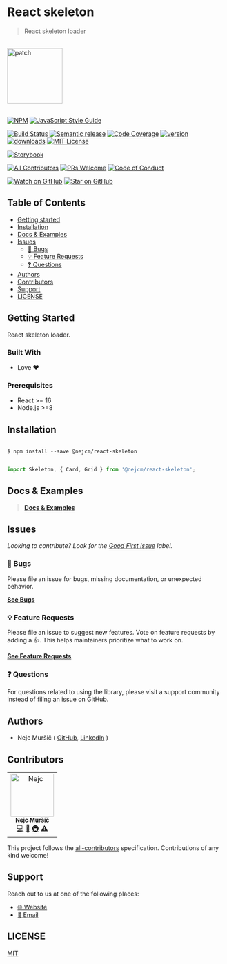 <div>

<h1>React skeleton</h1>
<blockquote>React skeleton loader</blockquote>
<br />

<a href="https://www.joypixels.com/profiles/emoji/adhesive-bandage">
  <img
    height="128"
    width="128"
    alt="patch"
    src="https://d1j8pt39hxlh3d.cloudfront.net/emoji/emojione/5.5/png/unicode/128/1fa79.png?119038208"
  />
</a>

<br />
<br />
</div>

<!-- prettier-ignore-start -->
[![NPM][npm-badge]][npm-link] 
[![JavaScript Style Guide][style-guide-badge]][style-guide]

[![Build Status][build-badge]][build]
[![Semantic release][semantic-release-badge]][semantic-release]
[![Code Coverage][coverage-badge]][coverage]
[![version][version-badge]][package] [![downloads][downloads-badge]][npmtrends]
[![MIT License][license-badge]][license]

[![Storybook][storybook-badge]]([storybook])

[![All Contributors][all-contributors-badge]](#contributors)
[![PRs Welcome][prs-badge]][prs] [![Code of Conduct][coc-badge]][coc]

[![Watch on GitHub][github-watch-badge]][github-watch]
[![Star on GitHub][github-star-badge]][github-star]
<!-- prettier-ignore-end -->

## Table of Contents

<!-- START doctoc generated TOC please keep comment here to allow auto update -->
<!-- DON'T EDIT THIS SECTION, INSTEAD RE-RUN doctoc TO UPDATE -->

- [Getting started](#getting-started)
- [Installation](#installation)
- [Docs & Examples](#docs--examples)
- [Issues](#issues)
  - [🐛 Bugs](#-bugs)
  - [💡 Feature Requests](#-feature-requests)
  - [❓ Questions](#-questions)
- [Authors](#authors)
- [Contributors](#contributors)
- [Support](#support)
- [LICENSE](#license)

<!-- END doctoc generated TOC please keep comment here to allow auto update -->

## Getting Started

React skeleton loader.

### Built With

- Love :heart:

### Prerequisites

- React >= 16
- Node.js >=8

## Installation

```shell

$ npm install --save @nejcm/react-skeleton

```

```jsx

import Skeleton, { Card, Grid } from '@nejcm/react-skeleton';

```


## Docs & Examples

> [**Docs & Examples**][docs-link]


## Issues

_Looking to contribute? Look for the [Good First Issue][good-first-issue]
label._

### 🐛 Bugs

Please file an issue for bugs, missing documentation, or unexpected behavior.

[**See Bugs**][bugs]

### 💡 Feature Requests

Please file an issue to suggest new features. Vote on feature requests by adding
a 👍. This helps maintainers prioritize what to work on.

[**See Feature Requests**][requests]

### ❓ Questions

For questions related to using the library, please visit a support community
instead of filing an issue on GitHub.

## Authors

- Nejc Muršič ( [GitHub][github], [LinkedIn][linkedin] )


## Contributors

<!-- ALL-CONTRIBUTORS-LIST:START - Do not remove or modify this section -->
<!-- prettier-ignore-start -->
<!-- markdownlint-disable -->

<table>
  <tr>
    <td align="center">
      <a href="https://github.com/nejcm">
        <img src="https://avatars3.githubusercontent.com/u/1865210?v=3" width="100px" alt="Nejc"/>
        <br />
        <sub><b>Nejc Muršič</b></sub>
      </a>
      <br />
      <a href="https://github.com/nejcm/react-skeleton/commits?author=nejcm" title="Code">💻</a> 
      <a href="https://github.com/nejcm/react-skeleton/commits?author=nejcm" title="Documentation">📖</a> 
      <a href="#infra" title="Infrastructure (Hosting, Build-Tools, etc)">🚇</a> <a href="https://github.com/nejcm/react-skeleton/commits?author=nejcm" title="Tests">⚠️</a>
    </td>
  </tr>
</table>

<!-- markdownlint-enable -->
<!-- prettier-ignore-end -->

<!-- ALL-CONTRIBUTORS-LIST:END -->

This project follows the [all-contributors][all-contributors] specification.
Contributions of any kind welcome!

## Support

Reach out to us at one of the following places:

- [🌐 Website][website]
- [📧 Email][email]

## LICENSE

[MIT](LICENSE)

<!-- prettier-ignore-start -->

[all-contributors-badge]: https://img.shields.io/badge/all_contributors-1-orange.svg
[all-contributors]: https://github.com/all-contributors/all-contributors
[bugs]: https://github.com/nejcm/react-skeleton/issues?q=is%3Aissue+is%3Aopen+label%3Abug+sort%3Acreated-desc
[build-badge]: https://img.shields.io/travis/com/nejcm/react-skeleton.svg
[build]: https://travis-ci.com/nejcm/react-skeleton
[coc-badge]: https://img.shields.io/badge/code%20of-conduct-ff69b4.svg
[coc]: https://github.com/nejcm/react-skeleton/blob/master/CODE_OF_CONDUCT.md
[coverage-badge]: https://img.shields.io/codecov/c/github/nejcm/react-skeleton.svg
[coverage]: https://codecov.io/github/nejcm/react-skeleton
[docs-link]: https://nejcm.github.io/react-skeleton/
[downloads-badge]: https://img.shields.io/npm/dm/@nejcm/react-skeleton.svg
[email]: nmursi2@gmail.com
[emojis]: https://github.com/all-contributors/all-contributors#emoji-key
[github]: https://github.com/nejcm
[github-star-badge]: https://img.shields.io/github/stars/nejcm/react-skeleton.svg?style=social
[github-star]: https://github.com/nejcm/react-skeleton/stargazers
[github-watch-badge]: https://img.shields.io/github/watchers/nejcm/react-skeleton.svg?style=social
[github-watch]: https://github.com/nejcm/react-skeleton/watchers
[good-first-issue]: https://github.com/nejcm/react-skeleton/issues?utf8=✓&q=is%3Aissue+is%3Aopen+sort%3Areactions-%2B1-desc+label%3A"good+first+issue"+
[license-badge]: https://img.shields.io/npm/l/@nejcm/react-skeleton.svg
[license]: https://github.com/nejcm/react-skeleton/blob/master/LICENSE
[linkedin]: https://www.linkedin.com/in/nejcm/
[node]: https://nodejs.org
[npm]: https://www.npmjs.com/
[npm-badge]: https://img.shields.io/npm/v/@nejcm/react-skeleton.svg
[npm-link]: https://www.npmjs.com/package/@nejcm/react-skeleton
[npmtrends]: http://www.npmtrends.com/@nejcm/react-skeleton
[package]: https://www.npmjs.com/package/@nejcm/react-skeleton
[prs-badge]: https://img.shields.io/badge/PRs-welcome-brightgreen.svg
[prs]: http://makeapullrequest.com
[requests]: https://github.com/nejcm/react-skeleton/issues?q=is%3Aissue+sort%3Areactions-%2B1-desc+label%3Aenhancement+is%3Aopen
[semantic-release-badge]: https://img.shields.io/badge/%20%20%F0%9F%93%A6%F0%9F%9A%80-semantic--release-e10079.svg
[semantic-release]: https://github.com/semantic-release/semantic-release
[storybook-badge]: https://nejcmursic.netlify.com/storybook.svg
[storybook]: https://storybook.js.org/
[style-guide-badge]: https://img.shields.io/badge/code_style-standard-brightgreen.svg
[style-guide]: https://standardjs.com
[version-badge]: https://img.shields.io/npm/v/@nejcm/react-skeleton.svg
[website]: https://nejcmursic.com/

<!-- prettier-ignore-end -->

